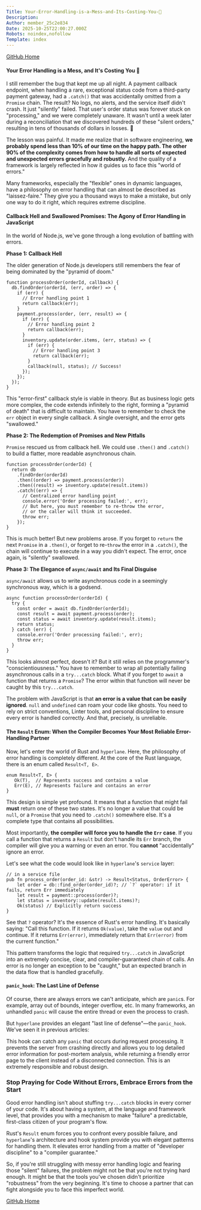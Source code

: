 ```yaml
---
Title: Your-Error-Handling-is-a-Mess-and-Its-Costing-You-💸
Description: 
Author: member_25c2e834
Date: 2025-10-25T22:00:27.000Z
Robots: noindex,nofollow
Template: index
---
```

<p><a href="https://github.com/hyperlane-dev/hyperlane" rel="noopener noreferrer">GitHub Home</a></p>

<h4>
  
  
  Your Error Handling is a Mess, and It's Costing You 💸
</h4>

<p>I still remember the bug that kept me up all night. A payment callback endpoint, when handling a rare, exceptional status code from a third-party payment gateway, had a <code>.catch()</code> that was accidentally omitted from a <code>Promise</code> chain. The result? No logs, no alerts, and the service itself didn't crash. It just "silently" failed. That user's order status was forever stuck on "processing," and we were completely unaware. It wasn't until a week later during a reconciliation that we discovered hundreds of these "silent orders," resulting in tens of thousands of dollars in losses. 💸</p>

<p>The lesson was painful. It made me realize that in software engineering, <strong>we probably spend less than 10% of our time on the happy path. The other 90% of the complexity comes from how to handle all sorts of expected and unexpected errors gracefully and robustly.</strong> And the quality of a framework is largely reflected in how it guides us to face this "world of errors."</p>

<p>Many frameworks, especially the "flexible" ones in dynamic languages, have a philosophy on error handling that can almost be described as "laissez-faire." They give you a thousand ways to make a mistake, but only one way to do it right, which requires extreme discipline.</p>

<h4>
  
  
  Callback Hell and Swallowed Promises: The Agony of Error Handling in JavaScript
</h4>

<p>In the world of Node.js, we've gone through a long evolution of battling with errors.</p>

<p><strong>Phase 1: Callback Hell</strong></p>

<p>The older generation of Node.js developers still remembers the fear of being dominated by the "pyramid of doom."<br>
</p>

<div class="highlight js-code-highlight">
<pre class="highlight javascript"><code><span class="kd">function</span> <span class="nf">processOrder</span><span class="p">(</span><span class="nx">orderId</span><span class="p">,</span> <span class="nx">callback</span><span class="p">)</span> <span class="p">{</span>
  <span class="nx">db</span><span class="p">.</span><span class="nf">findOrder</span><span class="p">(</span><span class="nx">orderId</span><span class="p">,</span> <span class="p">(</span><span class="nx">err</span><span class="p">,</span> <span class="nx">order</span><span class="p">)</span> <span class="o">=&gt;</span> <span class="p">{</span>
    <span class="k">if </span><span class="p">(</span><span class="nx">err</span><span class="p">)</span> <span class="p">{</span>
      <span class="c1">// Error handling point 1</span>
      <span class="k">return</span> <span class="nf">callback</span><span class="p">(</span><span class="nx">err</span><span class="p">);</span>
    <span class="p">}</span>
    <span class="nx">payment</span><span class="p">.</span><span class="nf">process</span><span class="p">(</span><span class="nx">order</span><span class="p">,</span> <span class="p">(</span><span class="nx">err</span><span class="p">,</span> <span class="nx">result</span><span class="p">)</span> <span class="o">=&gt;</span> <span class="p">{</span>
      <span class="k">if </span><span class="p">(</span><span class="nx">err</span><span class="p">)</span> <span class="p">{</span>
        <span class="c1">// Error handling point 2</span>
        <span class="k">return</span> <span class="nf">callback</span><span class="p">(</span><span class="nx">err</span><span class="p">);</span>
      <span class="p">}</span>
      <span class="nx">inventory</span><span class="p">.</span><span class="nf">update</span><span class="p">(</span><span class="nx">order</span><span class="p">.</span><span class="nx">items</span><span class="p">,</span> <span class="p">(</span><span class="nx">err</span><span class="p">,</span> <span class="nx">status</span><span class="p">)</span> <span class="o">=&gt;</span> <span class="p">{</span>
        <span class="k">if </span><span class="p">(</span><span class="nx">err</span><span class="p">)</span> <span class="p">{</span>
          <span class="c1">// Error handling point 3</span>
          <span class="k">return</span> <span class="nf">callback</span><span class="p">(</span><span class="nx">err</span><span class="p">);</span>
        <span class="p">}</span>
        <span class="nf">callback</span><span class="p">(</span><span class="kc">null</span><span class="p">,</span> <span class="nx">status</span><span class="p">);</span> <span class="c1">// Success!</span>
      <span class="p">});</span>
    <span class="p">});</span>
  <span class="p">});</span>
<span class="p">}</span>
</code></pre>

</div>



<p>This "error-first" callback style is viable in theory. But as business logic gets more complex, the code extends infinitely to the right, forming a "pyramid of death" that is difficult to maintain. You have to remember to check the <code>err</code> object in every single callback. A single oversight, and the error gets "swallowed."</p>

<p><strong>Phase 2: The Redemption of Promises and New Pitfalls</strong></p>

<p><code>Promise</code> rescued us from callback hell. We could use <code>.then()</code> and <code>.catch()</code> to build a flatter, more readable asynchronous chain.<br>
</p>

<div class="highlight js-code-highlight">
<pre class="highlight javascript"><code><span class="kd">function</span> <span class="nf">processOrder</span><span class="p">(</span><span class="nx">orderId</span><span class="p">)</span> <span class="p">{</span>
  <span class="k">return</span> <span class="nx">db</span>
    <span class="p">.</span><span class="nf">findOrder</span><span class="p">(</span><span class="nx">orderId</span><span class="p">)</span>
    <span class="p">.</span><span class="nf">then</span><span class="p">((</span><span class="nx">order</span><span class="p">)</span> <span class="o">=&gt;</span> <span class="nx">payment</span><span class="p">.</span><span class="nf">process</span><span class="p">(</span><span class="nx">order</span><span class="p">))</span>
    <span class="p">.</span><span class="nf">then</span><span class="p">((</span><span class="nx">result</span><span class="p">)</span> <span class="o">=&gt;</span> <span class="nx">inventory</span><span class="p">.</span><span class="nf">update</span><span class="p">(</span><span class="nx">result</span><span class="p">.</span><span class="nx">items</span><span class="p">))</span>
    <span class="p">.</span><span class="k">catch</span><span class="p">((</span><span class="nx">err</span><span class="p">)</span> <span class="o">=&gt;</span> <span class="p">{</span>
      <span class="c1">// Centralized error handling point</span>
      <span class="nx">console</span><span class="p">.</span><span class="nf">error</span><span class="p">(</span><span class="dl">'</span><span class="s1">Order processing failed:</span><span class="dl">'</span><span class="p">,</span> <span class="nx">err</span><span class="p">);</span>
      <span class="c1">// But here, you must remember to re-throw the error,</span>
      <span class="c1">// or the caller will think it succeeded.</span>
      <span class="k">throw</span> <span class="nx">err</span><span class="p">;</span>
    <span class="p">});</span>
<span class="p">}</span>
</code></pre>

</div>



<p>This is much better! But new problems arose. If you forget to <code>return</code> the next <code>Promise</code> in a <code>.then()</code>, or forget to re-<code>throw</code> the error in a <code>.catch()</code>, the chain will continue to execute in a way you didn't expect. The error, once again, is "silently" swallowed.</p>

<p><strong>Phase 3: The Elegance of <code>async/await</code> and Its Final Disguise</strong></p>

<p><code>async/await</code> allows us to write asynchronous code in a seemingly synchronous way, which is a godsend.<br>
</p>

<div class="highlight js-code-highlight">
<pre class="highlight javascript"><code><span class="k">async</span> <span class="kd">function</span> <span class="nf">processOrder</span><span class="p">(</span><span class="nx">orderId</span><span class="p">)</span> <span class="p">{</span>
  <span class="k">try</span> <span class="p">{</span>
    <span class="kd">const</span> <span class="nx">order</span> <span class="o">=</span> <span class="k">await</span> <span class="nx">db</span><span class="p">.</span><span class="nf">findOrder</span><span class="p">(</span><span class="nx">orderId</span><span class="p">);</span>
    <span class="kd">const</span> <span class="nx">result</span> <span class="o">=</span> <span class="k">await</span> <span class="nx">payment</span><span class="p">.</span><span class="nf">process</span><span class="p">(</span><span class="nx">order</span><span class="p">);</span>
    <span class="kd">const</span> <span class="nx">status</span> <span class="o">=</span> <span class="k">await</span> <span class="nx">inventory</span><span class="p">.</span><span class="nf">update</span><span class="p">(</span><span class="nx">result</span><span class="p">.</span><span class="nx">items</span><span class="p">);</span>
    <span class="k">return</span> <span class="nx">status</span><span class="p">;</span>
  <span class="p">}</span> <span class="k">catch </span><span class="p">(</span><span class="nx">err</span><span class="p">)</span> <span class="p">{</span>
    <span class="nx">console</span><span class="p">.</span><span class="nf">error</span><span class="p">(</span><span class="dl">'</span><span class="s1">Order processing failed:</span><span class="dl">'</span><span class="p">,</span> <span class="nx">err</span><span class="p">);</span>
    <span class="k">throw</span> <span class="nx">err</span><span class="p">;</span>
  <span class="p">}</span>
<span class="p">}</span>
</code></pre>

</div>



<p>This looks almost perfect, doesn't it? But it still relies on the programmer's "conscientiousness." You have to remember to wrap all potentially failing asynchronous calls in a <code>try...catch</code> block. What if you forget to <code>await</code> a function that returns a <code>Promise</code>? The error within that function will never be caught by this <code>try...catch</code>.</p>

<p>The problem with JavaScript is that <strong>an error is a value that can be easily ignored</strong>. <code>null</code> and <code>undefined</code> can roam your code like ghosts. You need to rely on strict conventions, Linter tools, and personal discipline to ensure every error is handled correctly. And that, precisely, is unreliable.</p>

<h4>
  
  
  The <code>Result</code> Enum: When the Compiler Becomes Your Most Reliable Error-Handling Partner
</h4>

<p>Now, let's enter the world of Rust and <code>hyperlane</code>. Here, the philosophy of error handling is completely different. At the core of the Rust language, there is an enum called <code>Result&lt;T, E&gt;</code>.<br>
</p>

<div class="highlight js-code-highlight">
<pre class="highlight rust"><code><span class="k">enum</span> <span class="nb">Result</span><span class="o">&lt;</span><span class="n">T</span><span class="p">,</span> <span class="n">E</span><span class="o">&gt;</span> <span class="p">{</span>
   <span class="nf">Ok</span><span class="p">(</span><span class="n">T</span><span class="p">),</span>  <span class="c1">// Represents success and contains a value</span>
   <span class="nf">Err</span><span class="p">(</span><span class="n">E</span><span class="p">),</span> <span class="c1">// Represents failure and contains an error</span>
<span class="p">}</span>
</code></pre>

</div>



<p>This design is simple yet profound. It means that a function that might fail <strong>must</strong> return one of these two states. It's no longer a value that could be <code>null</code>, or a <code>Promise</code> that you need to <code>.catch()</code> somewhere else. It's a complete type that contains all possibilities.</p>

<p>Most importantly, <strong>the compiler will force you to handle the <code>Err</code> case</strong>. If you call a function that returns a <code>Result</code> but don't handle its <code>Err</code> branch, the compiler will give you a warning or even an error. You <strong>cannot</strong> "accidentally" ignore an error.</p>

<p>Let's see what the code would look like in <code>hyperlane</code>'s <code>service</code> layer:<br>
</p>

<div class="highlight js-code-highlight">
<pre class="highlight rust"><code><span class="c1">// in a service file</span>
<span class="k">pub</span> <span class="k">fn</span> <span class="nf">process_order</span><span class="p">(</span><span class="n">order_id</span><span class="p">:</span> <span class="o">&amp;</span><span class="nb">str</span><span class="p">)</span> <span class="k">-&gt;</span> <span class="nb">Result</span><span class="o">&lt;</span><span class="n">Status</span><span class="p">,</span> <span class="n">OrderError</span><span class="o">&gt;</span> <span class="p">{</span>
    <span class="k">let</span> <span class="n">order</span> <span class="o">=</span> <span class="nn">db</span><span class="p">::</span><span class="nf">find_order</span><span class="p">(</span><span class="n">order_id</span><span class="p">)</span><span class="o">?</span><span class="p">;</span> <span class="c1">// `?` operator: if it fails, return Err immediately</span>
    <span class="k">let</span> <span class="n">result</span> <span class="o">=</span> <span class="nn">payment</span><span class="p">::</span><span class="nf">process</span><span class="p">(</span><span class="n">order</span><span class="p">)</span><span class="o">?</span><span class="p">;</span>
    <span class="k">let</span> <span class="n">status</span> <span class="o">=</span> <span class="nn">inventory</span><span class="p">::</span><span class="nf">update</span><span class="p">(</span><span class="n">result</span><span class="py">.items</span><span class="p">)</span><span class="o">?</span><span class="p">;</span>
    <span class="nf">Ok</span><span class="p">(</span><span class="n">status</span><span class="p">)</span> <span class="c1">// Explicitly return success</span>
<span class="p">}</span>
</code></pre>

</div>



<p>See that <code>?</code> operator? It's the essence of Rust's error handling. It's basically saying: "Call this function. If it returns <code>Ok(value)</code>, take the <code>value</code> out and continue. If it returns <code>Err(error)</code>, immediately return that <code>Err(error)</code> from the current function."</p>

<p>This pattern transforms the logic that required <code>try...catch</code> in JavaScript into an extremely concise, clear, and compiler-guaranteed chain of calls. An error is no longer an exception to be "caught," but an expected branch in the data flow that is handled gracefully.</p>

<h4>
  
  
  <code>panic_hook</code>: The Last Line of Defense
</h4>

<p>Of course, there are always errors we can't anticipate, which are <code>panic</code>s. For example, array out of bounds, integer overflow, etc. In many frameworks, an unhandled <code>panic</code> will cause the entire thread or even the process to crash.</p>

<p>But <code>hyperlane</code> provides an elegant "last line of defense"—the <code>panic_hook</code>. We've seen it in previous articles:</p>

<p>This hook can catch any <code>panic</code> that occurs during request processing. It prevents the server from crashing directly and allows you to log detailed error information for post-mortem analysis, while returning a friendly error page to the client instead of a disconnected connection. This is an extremely responsible and robust design.</p>

<h3>
  
  
  Stop Praying for Code Without Errors, Embrace Errors from the Start
</h3>

<p>Good error handling isn't about stuffing <code>try...catch</code> blocks in every corner of your code. It's about having a system, at the language and framework level, that provides you with a mechanism to make "failure" a predictable, first-class citizen of your program's flow.</p>

<p>Rust's <code>Result</code> enum forces you to confront every possible failure, and <code>hyperlane</code>'s architecture and hook system provide you with elegant patterns for handling them. It elevates error handling from a matter of "developer discipline" to a "compiler guarantee."</p>

<p>So, if you're still struggling with messy error handling logic and fearing those "silent" failures, the problem might not be that you're not trying hard enough. It might be that the tools you've chosen didn't prioritize "robustness" from the very beginning. It's time to choose a partner that can fight alongside you to face this imperfect world.</p>

<p><a href="https://github.com/hyperlane-dev/hyperlane" rel="noopener noreferrer">GitHub Home</a></p>

